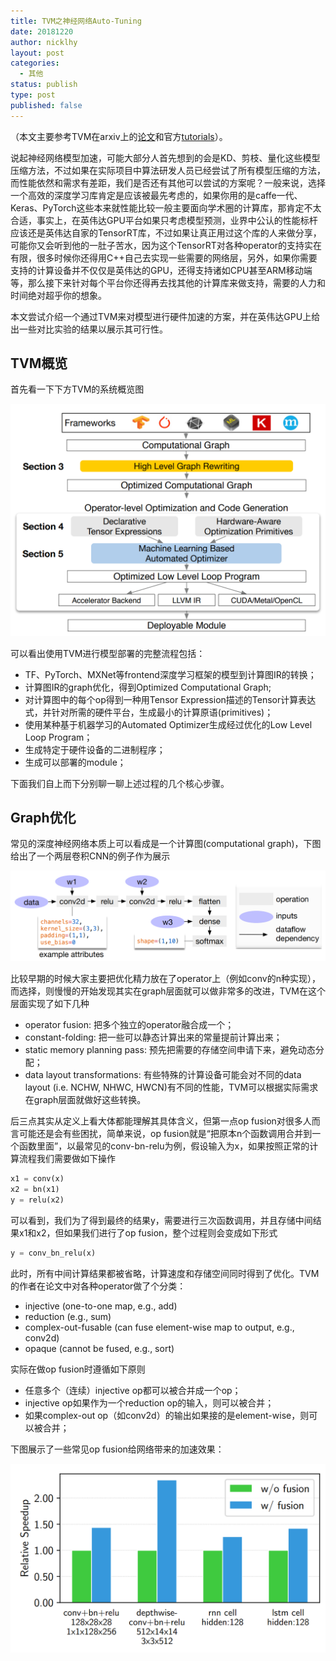 ```yaml
---
title: TVM之神经网络Auto-Tuning
date: 20181220
author: nicklhy
layout: post
categories:
  - 其他
status: publish
type: post
published: false
---
```


（本文主要参考TVM在arxiv上的[论文](https://arxiv.org/pdf/1802.04799.pdf)和官方[tutorials](https://docs.tvm.ai/tutorials)）。



说起神经网络模型加速，可能大部分人首先想到的会是KD、剪枝、量化这些模型压缩方法，不过如果在实际项目中算法研发人员已经尝试了所有模型压缩的方法，而性能依然和需求有差距，我们是否还有其他可以尝试的方案呢？一般来说，选择一个高效的深度学习库肯定是应该被最先考虑的，如果你用的是caffe一代、Keras、PyTorch这些本来就性能比较一般主要面向学术圈的计算库，那肯定不太合适，事实上，在英伟达GPU平台如果只考虑模型预测，业界中公认的性能标杆应该还是英伟达自家的TensorRT库，不过如果让真正用过这个库的人来做分享，可能你又会听到他的一肚子苦水，因为这个TensorRT对各种operator的支持实在有限，很多时候你还得用C++自己去实现一些需要的网络层，另外，如果你需要支持的计算设备并不仅仅是英伟达的GPU，还得支持诸如CPU甚至ARM移动端等，那么接下来针对每个平台你还得再去找其他的计算库来做支持，需要的人力和时间绝对超乎你的想象。

本文尝试介绍一个通过TVM来对模型进行硬件加速的方案，并在英伟达GPU上给出一些对比实验的结果以展示其可行性。



## TVM概览

首先看一下下方TVM的系统概览图

![](/images/post/2018/12/tvm_system_overview.png)

可以看出使用TVM进行模型部署的完整流程包括：

* TF、PyTorch、MXNet等frontend深度学习框架的模型到计算图IR的转换；
* 计算图IR的graph优化，得到Optimized Computational Graph;
* 对计算图中的每个op得到一种用Tensor Expression描述的Tensor计算表达式，并针对所需的硬件平台，生成最小的计算原语(primitives)；
* 使用某种基于机器学习的Automated Optimizer生成经过优化的Low Level Loop Program；
* 生成特定于硬件设备的二进制程序；
* 生成可以部署的module；

下面我们自上而下分别聊一聊上述过程的几个核心步骤。



## Graph优化

常见的深度神经网络本质上可以看成是一个计算图(computational graph)，下图给出了一个两层卷积CNN的例子作为展示

![](/images/post/2018/12/conv_2layer_graph.png)



比较早期的时候大家主要把优化精力放在了operator上（例如conv的n种实现），而选择，则慢慢的开始发现其实在graph层面就可以做非常多的改进，TVM在这个层面实现了如下几种

* operator fusion: 把多个独立的operator融合成一个；
* constant-folding: 把一些可以静态计算出来的常量提前计算出来；
* static memory planning pass: 预先把需要的存储空间申请下来，避免动态分配；
* data layout transformations: 有些特殊的计算设备可能会对不同的data layout (i.e. NCHW, NHWC, HWCN)有不同的性能，TVM可以根据实际需求在graph层面就做好这些转换。

后三点其实从定义上看大体都能理解其具体含义，但第一点op fusion对很多人而言可能还是会有些困扰，简单来说，op fusion就是“把原本n个函数调用合并到一个函数里面”，以最常见的conv-bn-relu为例，假设输入为x，如果按照正常的计算流程我们需要做如下操作

```python
x1 = conv(x)
x2 = bn(x1)
y = relu(x2)
```

可以看到，我们为了得到最终的结果y，需要进行三次函数调用，并且存储中间结果x1和x2，但如果我们进行了op fusion，整个过程则会变成如下形式

```python
y = conv_bn_relu(x)
```

此时，所有中间计算结果都被省略，计算速度和存储空间同时得到了优化。TVM的作者在论文中对各种operator做了个分类：

* injective (one-to-one map, e.g., add)
* reduction (e.g., sum)
* complex-out-fusable (can fuse element-wise map to output, e.g., conv2d)
* opaque (cannot be fused, e.g., sort)

实际在做op fusion时遵循如下原则

* 任意多个（连续）injective op都可以被合并成一个op；
* injective op如果作为一个reduction op的输入，则可以被合并；
* 如果complex-out op（如conv2d）的输出如果接的是element-wise，则可以被合并；

下图展示了一些常见op fusion给网络带来的加速效果：

![](/images/post/2018/12/op_fusion_speed_up.png)



